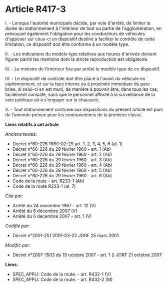 # Article R417-3

I. - Lorsque l'autorité municipale décide, par voie d'arrêté, de limiter la durée du stationnement à l'intérieur de tout ou
partie de l'agglomération, en prévoyant également l'obligation pour les conducteurs de véhicules d'apposer sur ceux-ci un
dispositif destiné à faciliter le contrôle de cette limitation, ce dispositif doit être conforme à un modèle type.

II. - Les indications du modèle type relatives aux heures d'arrivée doivent figurer parmi les mentions dont la stricte
reproduction est obligatoire.

III. - Le ministre de l'intérieur fixe par arrêté le modèle type de ce dispositif.

IV. - Le dispositif de contrôle doit être placé à l'avant du véhicule en stationnement, et sur la face interne ou à proximité
immédiate du pare-brise, si celui-ci en est muni, de manière à pouvoir être, dans tous les cas, facilement consulté, sans que
le personnel affecté à la surveillance de la voie publique ait à s'engager sur la chaussée.

V. - Tout stationnement contraire aux dispositions du présent article est puni de l'amende prévue pour les contraventions de
la première classe.

**Liens relatifs à cet article**

_Anciens textes_:

  - Décret n°60-226 1960-02-29 art. 1, 2, 3, 4, 5, 6 (al. 1)
  - Décret n°60-226 du 29 février 1960 - art. 1 (Ab)
  - Décret n°60-226 du 29 février 1960 - art. 2 (Ab)
  - Décret n°60-226 du 29 février 1960 - art. 3 (Ab)
  - Décret n°60-226 du 29 février 1960 - art. 4 (Ab)
  - Décret n°60-226 du 29 février 1960 - art. 5 (Ab)
  - Décret n°60-226 du 29 février 1960 - art. 6 (Ab)
  - Code de la route - art. R233-1 (Ab)
  - Code de la route R233-1 (al. 7)

_Cité par_:

  - Arrêté du 24 novembre 1967 - art. 12 (V)
  - Arrêté du 6 décembre 2007 (V)
  - Arrêté du 6 décembre 2007 - art. 1 (V)

_Codifié par_:

  - Décret n°2001-251 2001-03-22 JORF 25 mars 2001

_Modifié par_:

  - Décret n°2007-1503 du 19 octobre 2007 - art. 1 () JORF 21 octobre 2007

**Liens**:

  - SPEC_APPLI: Code de la route. - art. R432-1 (V)
  - SPEC_APPLI: Code de la route. - art. R432-2 (M)
